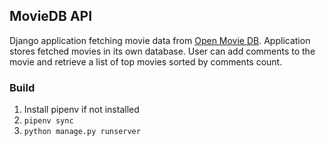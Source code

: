 ## MovieDB API

Django application fetching movie data from [Open Movie DB](http://omdbapi.com). 
Application stores fetched movies in its own database. User can add comments to the
movie and retrieve a list of top movies sorted by comments count.


### Build
1. Install pipenv if not installed
2. `pipenv sync`
3. `python manage.py runserver`